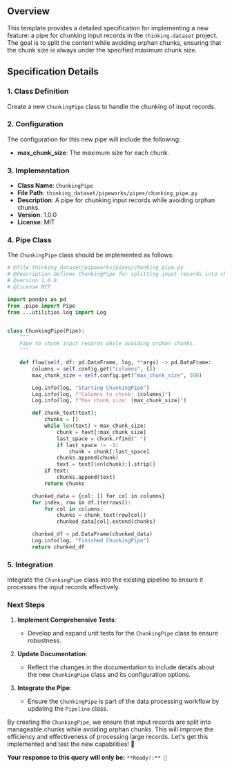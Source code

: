 ## Overview

This template provides a detailed specification for implementing a new feature: a pipe for chunking input records in the `thinking-dataset` project. The goal is to split the content while avoiding orphan chunks, ensuring that the chunk size is always under the specified maximum chunk size.

## Specification Details

### 1. Class Definition

Create a new `ChunkingPipe` class to handle the chunking of input records.

### 2. Configuration

The configuration for this new pipe will include the following:
- **max_chunk_size**: The maximum size for each chunk.

### 3. Implementation

- **Class Name**: `ChunkingPipe`
- **File Path**: `thinking_dataset/pipeworks/pipes/chunking_pipe.py`
- **Description**: A pipe for chunking input records while avoiding orphan chunks.
- **Version**: 1.0.0
- **License**: MIT

### 4. Pipe Class

The `ChunkingPipe` class should be implemented as follows:

```python
# @file thinking_dataset/pipeworks/pipes/chunking_pipe.py
# @description Defines ChunkingPipe for splitting input records into chunks.
# @version 1.0.0
# @license MIT

import pandas as pd
from .pipe import Pipe
from ...utilities.log import Log


class ChunkingPipe(Pipe):
    """
    Pipe to chunk input records while avoiding orphan chunks.
    """

    def flow(self, df: pd.DataFrame, log, **args) -> pd.DataFrame:
        columns = self.config.get("columns", [])
        max_chunk_size = self.config.get("max_chunk_size", 500)

        Log.info(log, "Starting ChunkingPipe")
        Log.info(log, f"Columns to chunk: {columns}")
        Log.info(log, f"Max chunk size: {max_chunk_size}")

        def chunk_text(text):
            chunks = []
            while len(text) > max_chunk_size:
                chunk = text[:max_chunk_size]
                last_space = chunk.rfind(" ")
                if last_space != -1:
                    chunk = chunk[:last_space]
                chunks.append(chunk)
                text = text[len(chunk):].strip()
            if text:
                chunks.append(text)
            return chunks

        chunked_data = {col: [] for col in columns}
        for index, row in df.iterrows():
            for col in columns:
                chunks = chunk_text(row[col])
                chunked_data[col].extend(chunks)

        chunked_df = pd.DataFrame(chunked_data)
        Log.info(log, "Finished ChunkingPipe")
        return chunked_df
```

### 5. Integration

Integrate the `ChunkingPipe` class into the existing pipeline to ensure it processes the input records effectively.

### Next Steps

1. **Implement Comprehensive Tests**:
   - Develop and expand unit tests for the `ChunkingPipe` class to ensure robustness.

2. **Update Documentation**:
   - Reflect the changes in the documentation to include details about the new `ChunkingPipe` class and its configuration options.

3. **Integrate the Pipe**:
   - Ensure the `ChunkingPipe` is part of the data processing workflow by updating the `Pipeline` class.

By creating the `ChunkingPipe`, we ensure that input records are split into manageable chunks while avoiding orphan chunks. This will improve the efficiency and effectiveness of processing large records. Let's get this implemented and test the new capabilities! 🚀

**Your response to this query will only be:** `**Ready!:** 🚀`